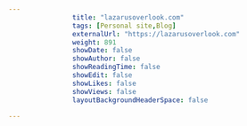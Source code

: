 ---
                title: "lazarusoverlook.com"
                tags: [Personal site,Blog]
                externalUrl: "https://lazarusoverlook.com"
                weight: 891
                showDate: false
                showAuthor: false
                showReadingTime: false
                showEdit: false
                showLikes: false
                showViews: false
                layoutBackgroundHeaderSpace: false
                ---
